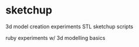 # sketchup
3d model creation experiments STL sketchup scripts

ruby experiments w/ 3d modelling basics



